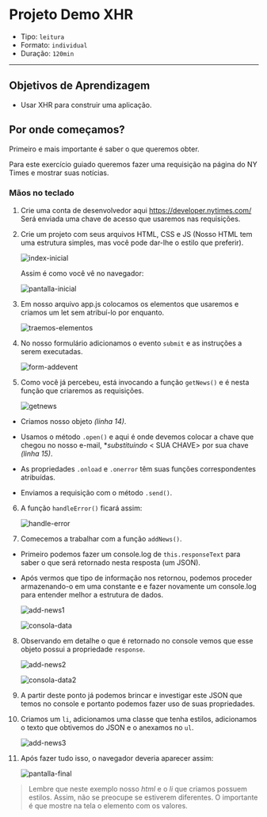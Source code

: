 # Projeto Demo XHR

- Tipo: `leitura`
- Formato: `individual`
- Duração: `120min`

***

## Objetivos de Aprendizagem

- Usar XHR para construir uma aplicação.

## Por onde começamos?

Primeiro e mais importante é saber o que queremos obter.

Para este exercício guiado queremos fazer uma requisição na página do NY Times e
mostrar suas notícias.

### Mãos no teclado

1. Crie uma conta de desenvolvedor aqui https://developer.nytimes.com/ Será
   enviada uma chave de acesso que usaremos nas requisições.

2. Crie um projeto com seus arquivos HTML, CSS e JS (Nosso HTML tem uma
   estrutura simples, mas você pode dar-lhe o estilo que preferir).

   ![index-inicial](https://user-images.githubusercontent.com/110297/41572825-5c3288ce-733f-11e8-86aa-c04d17ad2ad2.png)

   Assim é como você vê no navegador:

   ![pantalla-inicial](https://user-images.githubusercontent.com/110297/41572837-71a99922-733f-11e8-93a9-0819ca2998a8.png)

3. Em nosso arquivo app.js colocamos os elementos que usaremos e criamos um let
   sem atribuí-lo por enquanto.

   ![traemos-elementos](https://user-images.githubusercontent.com/110297/41572849-8319f602-733f-11e8-81a5-e5d66a65e26e.png)

4. No nosso formulário adicionamos o evento `submit` e as instruções a serem
   executadas.

   ![form-addevent](https://user-images.githubusercontent.com/110297/41572863-9229576e-733f-11e8-9d8b-66d0f8ace7bc.png)

5. Como você já percebeu, está invocando a função `getNews()` e é nesta função
   que criaremos as requisições.

   ![getnews](https://user-images.githubusercontent.com/110297/41572879-a16ae3c8-733f-11e8-85f6-b9a44caba985.png)

  * Criamos nosso objeto _(linha 14)_.

  * Usamos o método `.open()` e aqui é onde devemos colocar a chave que chegou
    no nosso e-mail, **substituindo* < SUA CHAVE> por sua chave _(linha 15)_.

  * As propriedades `.onload` e `.onerror` têm suas funções correspondentes
    atribuídas.

  * Enviamos a requisição com o método `.send()`.

6. A função `handleError()` ficará assim:

   ![handle-error](https://user-images.githubusercontent.com/110297/41572899-b6f9e98c-733f-11e8-9879-27588c37898c.png)

7. Comecemos a trabalhar com a função `addNews()`.

  * Primeiro podemos fazer um console.log de `this.responseText` para saber o
    que será retornado nesta resposta (um JSON).

  * Após vermos que tipo de informação nos retornou, podemos proceder
    armazenando-o em uma constante e e fazer novamente um console.log para
    entender melhor a estrutura de dados.

     ![add-news1](https://user-images.githubusercontent.com/110297/41572917-cd4a8fde-733f-11e8-8461-d26417c1b42c.png)

     ![consola-data](https://user-images.githubusercontent.com/110297/41572941-e442637e-733f-11e8-9c98-3df461487aa0.png)

8. Observando em detalhe o que é retornado no console vemos que esse objeto
   possui a propriedade `response`.

   ![add-news2](https://user-images.githubusercontent.com/110297/41572958-f386d82e-733f-11e8-9c68-9c52e0dc439d.png)

   ![consola-data2](https://user-images.githubusercontent.com/110297/41572975-0245f002-7340-11e8-9407-530a13f0ce2e.png)

9. A partir deste ponto já podemos brincar e investigar este JSON que temos no
   console e portanto podemos fazer uso de suas propriedades.

10. Criamos um `li`,  adicionamos uma classe que tenha estilos, adicionamos o
    texto que obtivemos do JSON e o anexamos no `ul`.

    ![add-news3](https://user-images.githubusercontent.com/110297/41572984-10d3e732-7340-11e8-8928-756abfb74a18.png)

11. Após fazer tudo isso, o navegador deveria aparecer assim:

    ![pantalla-final](https://user-images.githubusercontent.com/110297/41572997-20eef22e-7340-11e8-830b-8636312f1ad4.png)

> Lembre que neste exemplo nosso _html_ e o _li_ que criamos possuem estilos.
> Assim, não se preocupe se estiverem diferentes. O importante é que mostre na
> tela o elemento com os valores.
